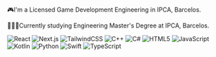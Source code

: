 🎮I'm a Licensed Game Development Engineering in IPCA, Barcelos. 

👨🏾‍💻Currently studying Engineering Master's Degree at IPCA, Barcelos.

![React](https://skillicons.dev/icons?i=react)
![Next.js](https://skillicons.dev/icons?i=next)
![TailwindCSS](https://skillicons.dev/icons?i=tailwind)
![C++](https://skillicons.dev/icons?i=cpp)
![C#](https://skillicons.dev/icons?i=cs)
![HTML5](https://skillicons.dev/icons?i=html)
![JavaScript](https://skillicons.dev/icons?i=js)
![Kotlin](https://skillicons.dev/icons?i=kotlin)
![Python](https://skillicons.dev/icons?i=python)
![Swift](https://skillicons.dev/icons?i=swift)
![TypeScript](https://skillicons.dev/icons?i=ts)
